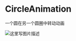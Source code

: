 # CircleAnimation
一个圆在另一个圆圈中转动动画

![这里写图片描述](https://img-blog.csdn.net/20180505112607746?watermark/2/text/aHR0cHM6Ly9ibG9nLmNzZG4ubmV0L3Fpbl9zaGk=/font/5a6L5L2T/fontsize/400/fill/I0JBQkFCMA==/dissolve/70)
